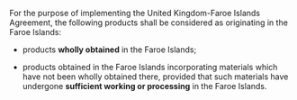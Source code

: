 For the purpose of implementing the United Kingdom-Faroe Islands Agreement, the following products shall be considered as originating in the Faroe Islands:

- products **wholly obtained** in the Faroe Islands;

- products obtained in the Faroe Islands incorporating materials which have not been wholly obtained there, provided that such materials have undergone **sufficient working or processing** in the Faroe Islands.
